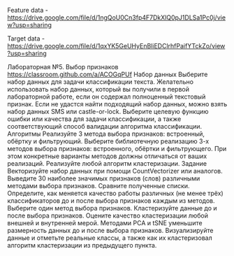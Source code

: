 Feature data - https://drive.google.com/file/d/1ngQoU0Cn3fp4F7DkXlQ0pJ1DLSa1Pc0j/view?usp=sharing

Target data - https://drive.google.com/file/d/1qxYK5GeUHyEnBliEDClrhfPaifYTckZo/view?usp=sharing

Лабораторная №5. Выбор признаков
https://classroom.github.com/a/ACOGqPUf 
Набор данных
Выберите набор данных для задачи классификации текста.
Желательно использовать набор данных, который вы получили в первой лабораторной работе, если он содержал полноценный текстовый признак.
Если не удастся найти подходящий набор данных, можно взять набор данных  SMS или castle-or-lock.
Выберите целевую функцию ошибки или качества для задачи классификации, а также соответствующий способ валидации алгоритма классификации.
Алгоритмы
Реализуйте 3 метода выбора признаков: встроенный, обёртку и фильтрующий.
Выберите библиотечную реализацию 3-х методов выбора признаков: встроенного, обёртки и фильтрующего. При этом конкретные варианты методов должны отличаться от ваших реализаций.
Реализуйте любой алгоритм кластеризации. 
Задание
Векторизуйте набор данных при помощи CountVectorizer или аналогов.
Выведите 30 наиболее значимых признаков (слов) различными методами выбора признаков. Сравните полученные списки.
Определите, как меняется качество работы различных (не менее трёх) классификаторов до и после выбора признаков каждым из методов. Выберите один метод выбора признаков.
Кластеризуйте данные до и после выбора признаков. Оцените качество кластеризации любой внешней и внутренней мерой.
Методами PCA и tSNE уменьшите размерность данных до и после выбора признаков. Визуализируйте данные и отметьте реальные классы, а также как их кластеризовал алгоритм кластеризации из предыдущего пункта.
